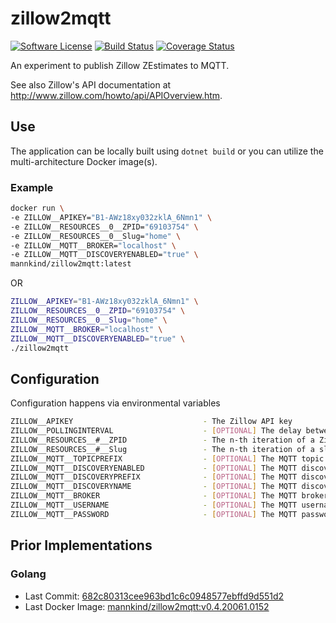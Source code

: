 # zillow2mqtt

[![Software
License](https://img.shields.io/badge/License-MIT-orange.svg?style=flat-square)](https://github.com/mannkind/zillow2mqtt/blob/master/LICENSE.md)
[![Build Status](https://github.com/mannkind/zillow2mqtt/workflows/Main%20Workflow/badge.svg)](https://github.com/mannkind/zillow2mqtt/actions)
[![Coverage Status](https://img.shields.io/codecov/c/github/mannkind/zillow2mqtt/master.svg)](http://codecov.io/github/mannkind/zillow2mqtt?branch=master)

An experiment to publish Zillow ZEstimates to MQTT.

See also Zillow's API documentation at <http://www.zillow.com/howto/api/APIOverview.htm>.

## Use

The application can be locally built using `dotnet build` or you can utilize the multi-architecture Docker image(s).

### Example

```bash
docker run \
-e ZILLOW__APIKEY="B1-AWz18xy032zklA_6Nmn1" \
-e ZILLOW__RESOURCES__0__ZPID="69103754" \
-e ZILLOW__RESOURCES__0__Slug="home" \
-e ZILLOW__MQTT__BROKER="localhost" \
-e ZILLOW__MQTT__DISCOVERYENABLED="true" \
mannkind/zillow2mqtt:latest
```

OR

```bash
ZILLOW__APIKEY="B1-AWz18xy032zklA_6Nmn1" \
ZILLOW__RESOURCES__0__ZPID="69103754" \
ZILLOW__RESOURCES__0__Slug="home" \
ZILLOW__MQTT__BROKER="localhost" \
ZILLOW__MQTT__DISCOVERYENABLED="true" \
./zillow2mqtt 
```


## Configuration

Configuration happens via environmental variables

```bash
ZILLOW__APIKEY                             - The Zillow API key
ZILLOW__POLLINGINTERVAL                    - [OPTIONAL] The delay between zestimates lookups, defaults to "1.00:03:31"
ZILLOW__RESOURCES__#__ZPID                 - The n-th iteration of a Zillow Property ID for a specific property
ZILLOW__RESOURCES__#__Slug                 - The n-th iteration of a slug to identify the specific Zillow Property ID
ZILLOW__MQTT__TOPICPREFIX                  - [OPTIONAL] The MQTT topic on which to publish the collection lookup results, defaults to "home/zillow"
ZILLOW__MQTT__DISCOVERYENABLED             - [OPTIONAL] The MQTT discovery flag for Home Assistant, defaults to false
ZILLOW__MQTT__DISCOVERYPREFIX              - [OPTIONAL] The MQTT discovery prefix for Home Assistant, defaults to "homeassistant"
ZILLOW__MQTT__DISCOVERYNAME                - [OPTIONAL] The MQTT discovery name for Home Assistant, defaults to "zillow"
ZILLOW__MQTT__BROKER                       - [OPTIONAL] The MQTT broker, defaults to "test.mosquitto.org"
ZILLOW__MQTT__USERNAME                     - [OPTIONAL] The MQTT username, default to ""
ZILLOW__MQTT__PASSWORD                     - [OPTIONAL] The MQTT password, default to ""
```

## Prior Implementations

### Golang
* Last Commit: [682c80313cee963bd1c6c0948577ebffd9d551d2](https://github.com/mannkind/zillow2mqtt/commit/682c80313cee963bd1c6c0948577ebffd9d551d2)
* Last Docker Image: [mannkind/zillow2mqtt:v0.4.20061.0152](https://hub.docker.com/layers/mannkind/zillow2mqtt/v0.4.20061.0152/images/sha256-4c450faf8bbac5a6dd55fdb084cebdeae256c01a9b27580b9f0302ec98e6842c?context=explore)